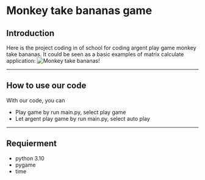 # Monkey take bananas game

## Introduction
Here is the project coding in of school for coding argent play game monkey take bananas. It could be seen as a basic examples of matrix calculate application:
![Monkey take bananas!](/images_demo/demo_images.png "demo game")

---

## How to use our code
With our code, you can
- Play game by run main.py, select play game
- Let argent play game by run main.py, select auto play

---

## Requierment
- python 3.10
- pygame
- time